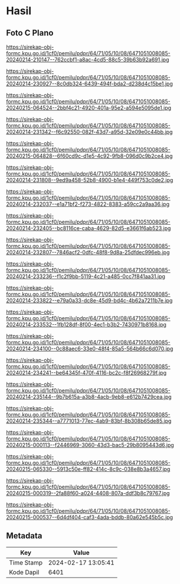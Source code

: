 # Hasil

## Foto C Plano

https://sirekap-obj-formc.kpu.go.id/1cf0/pemilu/pdpr/64/71/05/10/08/6471051008085-20240214-210147--762ccbf1-a8ac-4cd5-88c5-39b63b92a691.jpg

https://sirekap-obj-formc.kpu.go.id/1cf0/pemilu/pdpr/64/71/05/10/08/6471051008085-20240214-230927--8c0db324-6439-494f-bda2-d238d4c15be1.jpg

https://sirekap-obj-formc.kpu.go.id/1cf0/pemilu/pdpr/64/71/05/10/08/6471051008085-20240215-064524--2bbf4c21-4920-401a-95e2-a594e5095de1.jpg

https://sirekap-obj-formc.kpu.go.id/1cf0/pemilu/pdpr/64/71/05/10/08/6471051008085-20240214-231342--f6c92550-082f-43d7-a95d-32e09e0c44bb.jpg

https://sirekap-obj-formc.kpu.go.id/1cf0/pemilu/pdpr/64/71/05/10/08/6471051008085-20240215-064828--6f60cd9c-d1e5-4c92-9fb8-096d0c9b2ce4.jpg

https://sirekap-obj-formc.kpu.go.id/1cf0/pemilu/pdpr/64/71/05/10/08/6471051008085-20240214-231808--9ed9a458-52b8-4900-b1e4-449f753c0de2.jpg

https://sirekap-obj-formc.kpu.go.id/1cf0/pemilu/pdpr/64/71/05/10/08/6471051008085-20240214-232037--e1a71bf2-f273-4822-8383-a59cc2a9aa36.jpg

https://sirekap-obj-formc.kpu.go.id/1cf0/pemilu/pdpr/64/71/05/10/08/6471051008085-20240214-232405--bc8116ce-caba-4629-82d5-e3661f6ab523.jpg

https://sirekap-obj-formc.kpu.go.id/1cf0/pemilu/pdpr/64/71/05/10/08/6471051008085-20240214-232807--7846acf2-0dfc-48f8-9d8a-25dfdec996eb.jpg

https://sirekap-obj-formc.kpu.go.id/1cf0/pemilu/pdpr/64/71/05/10/08/6471051008085-20240214-233236--f1c2f9bb-5119-4c21-a485-0cc7f841aa31.jpg

https://sirekap-obj-formc.kpu.go.id/1cf0/pemilu/pdpr/64/71/05/10/08/6471051008085-20240214-233822--e79a0a33-dc8e-45d9-bd4c-4b62a7211b7e.jpg

https://sirekap-obj-formc.kpu.go.id/1cf0/pemilu/pdpr/64/71/05/10/08/6471051008085-20240214-233532--1fb128df-8f00-4ec1-b3b2-7430971b8168.jpg

https://sirekap-obj-formc.kpu.go.id/1cf0/pemilu/pdpr/64/71/05/10/08/6471051008085-20240214-234100--0c88aec6-33e0-48f4-85a5-564b66c6d070.jpg

https://sirekap-obj-formc.kpu.go.id/1cf0/pemilu/pdpr/64/71/05/10/08/6471051008085-20240214-234241--be64345f-470f-4116-bc2c-f8f26968279f.jpg

https://sirekap-obj-formc.kpu.go.id/1cf0/pemilu/pdpr/64/71/05/10/08/6471051008085-20240214-235144--9b7b615a-a3b8-4acb-9eb8-e612b7429cea.jpg

https://sirekap-obj-formc.kpu.go.id/1cf0/pemilu/pdpr/64/71/05/10/08/6471051008085-20240214-235344--a7771013-77ec-4ab9-83bf-8b308b65de85.jpg

https://sirekap-obj-formc.kpu.go.id/1cf0/pemilu/pdpr/64/71/05/10/08/6471051008085-20240215-000113--f2446969-3060-43d3-bac5-29b8095443d6.jpg

https://sirekap-obj-formc.kpu.go.id/1cf0/pemilu/pdpr/64/71/05/10/08/6471051008085-20240215-065330--5913c50e-ff82-414c-8c9c-038e8b3a4657.jpg

https://sirekap-obj-formc.kpu.go.id/1cf0/pemilu/pdpr/64/71/05/10/08/6471051008085-20240215-000319--2fa88f60-a024-4408-807a-ddf3b8c79767.jpg

https://sirekap-obj-formc.kpu.go.id/1cf0/pemilu/pdpr/64/71/05/10/08/6471051008085-20240215-000537--6d4df404-caf3-4ada-bddb-80a62e545b5c.jpg


## Metadata

| Key        | Value               |
| ---------- | ------------------- |
| Time Stamp | 2024-02-17 13:05:41 |
| Kode Dapil | 6401                |



